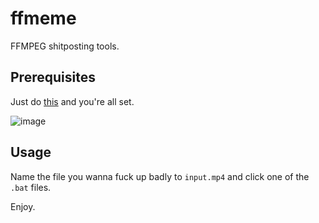 # ffmeme
FFMPEG shitposting tools.

## Prerequisites
Just do [this](https://www.wikihow.com/Install-FFmpeg-on-Windows) and you're all set.

![image](https://user-images.githubusercontent.com/70314622/224450397-252f2120-ad0f-409d-96e3-4d854e943603.png)

## Usage
Name the file you wanna fuck up badly to `input.mp4` and click one of the `.bat` files.

Enjoy.

